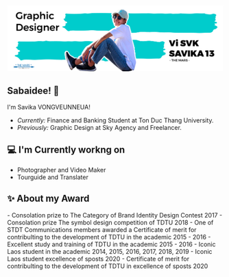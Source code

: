 ![Vi Savika Banner Image](./Github%20profile-01-01.png)
<!-- <h2 align='center'>Vi.SVK'13 @ TheMars13</h2>
<p align='center'><b>Graphic Designer at Sky Agency</b></p> -->

<h2>Sabaidee! 👋</h2>

I'm Savika VONGVEUNNEUA! 
- <i>Currently:</i> Finance and Banking Student at Ton Duc Thang University.
- <i>Previously:</i> Graphic Design at Sky Agency and Freelancer.

<h2>💻 I'm Currently workng on</h2>

- Photographer and Video Maker
- Tourguide and Translater


<h2>✨ About my Award</h2>
- Consolation prize to The Category of Brand Identity Design Contest		                        2017
- Consolation prize The symbol design competition of TDTU			                                  2018
- One of STDT Communications members awarded a Certificate of merit for contribulting
  to the development of TDTU in the academic				                                            2015 - 2016
- Excellent study and training of TDTU in the academic						                              2015 - 2016
- Iconic Laos student in the academic					                                                  2014, 2015, 2016, 2017, 2018, 2019
- Iconic Laos student excellence of sposts				                                              2020
- Certificate of merit for contribulting to the development of TDTU in excellence of sposts	    2020




<!--
**TheMars13/TheMars13** is a ✨ _special_ ✨ repository because its `README.md` (this file) appears on your GitHub profile.

Here are some ideas to get you started:

- 🔭 I’m currently working on ...
- 🌱 I’m currently learning ...
- 👯 I’m looking to collaborate on ...
- 🤔 I’m looking for help with ...
- 💬 Ask me about ...
- 📫 How to reach me: ...
- 😄 Pronouns: ...
- ⚡ Fun fact: ...
-->
